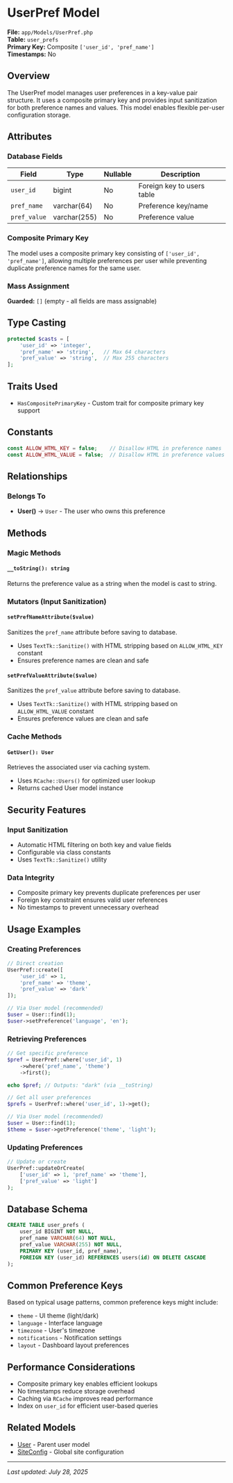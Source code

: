 # UserPref Model

**File:** `app/Models/UserPref.php`  
**Table:** `user_prefs`  
**Primary Key:** Composite `['user_id', 'pref_name']`  
**Timestamps:** No

## Overview

The UserPref model manages user preferences in a key-value pair structure. It uses a composite primary key and provides input sanitization for both preference names and values. This model enables flexible per-user configuration storage.

## Attributes

### Database Fields

| Field | Type | Nullable | Description |
|-------|------|----------|-------------|
| `user_id` | bigint | No | Foreign key to users table |
| `pref_name` | varchar(64) | No | Preference key/name |
| `pref_value` | varchar(255) | No | Preference value |

### Composite Primary Key
The model uses a composite primary key consisting of `['user_id', 'pref_name']`, allowing multiple preferences per user while preventing duplicate preference names for the same user.

### Mass Assignment
**Guarded:** `[]` (empty - all fields are mass assignable)

## Type Casting

```php
protected $casts = [
    'user_id' => 'integer',
    'pref_name' => 'string',   // Max 64 characters
    'pref_value' => 'string',  // Max 255 characters
];
```

## Traits Used

- `HasCompositePrimaryKey` - Custom trait for composite primary key support

## Constants

```php
const ALLOW_HTML_KEY = false;    // Disallow HTML in preference names
const ALLOW_HTML_VALUE = false;  // Disallow HTML in preference values
```

## Relationships

### Belongs To
- **User()** → `User` - The user who owns this preference

## Methods

### Magic Methods

#### `__toString(): string`
Returns the preference value as a string when the model is cast to string.

### Mutators (Input Sanitization)

#### `setPrefNameAttribute($value)`
Sanitizes the `pref_name` attribute before saving to database.
- Uses `TextTk::Sanitize()` with HTML stripping based on `ALLOW_HTML_KEY` constant
- Ensures preference names are clean and safe

#### `setPrefValueAttribute($value)`
Sanitizes the `pref_value` attribute before saving to database.
- Uses `TextTk::Sanitize()` with HTML stripping based on `ALLOW_HTML_VALUE` constant
- Ensures preference values are clean and safe

### Cache Methods

#### `GetUser(): User`
Retrieves the associated user via caching system.
- Uses `RCache::Users()` for optimized user lookup
- Returns cached User model instance

## Security Features

### Input Sanitization
- Automatic HTML filtering on both key and value fields
- Configurable via class constants
- Uses `TextTk::Sanitize()` utility

### Data Integrity
- Composite primary key prevents duplicate preferences per user
- Foreign key constraint ensures valid user references
- No timestamps to prevent unnecessary overhead

## Usage Examples

### Creating Preferences
```php
// Direct creation
UserPref::create([
    'user_id' => 1,
    'pref_name' => 'theme',
    'pref_value' => 'dark'
]);

// Via User model (recommended)
$user = User::find(1);
$user->setPreference('language', 'en');
```

### Retrieving Preferences
```php
// Get specific preference
$pref = UserPref::where('user_id', 1)
    ->where('pref_name', 'theme')
    ->first();

echo $pref; // Outputs: "dark" (via __toString)

// Get all user preferences
$prefs = UserPref::where('user_id', 1)->get();

// Via User model (recommended)
$user = User::find(1);
$theme = $user->getPreference('theme', 'light');
```

### Updating Preferences
```php
// Update or create
UserPref::updateOrCreate(
    ['user_id' => 1, 'pref_name' => 'theme'],
    ['pref_value' => 'light']
);
```

## Database Schema

```sql
CREATE TABLE user_prefs (
    user_id BIGINT NOT NULL,
    pref_name VARCHAR(64) NOT NULL,
    pref_value VARCHAR(255) NOT NULL,
    PRIMARY KEY (user_id, pref_name),
    FOREIGN KEY (user_id) REFERENCES users(id) ON DELETE CASCADE
);
```

## Common Preference Keys

Based on typical usage patterns, common preference keys might include:
- `theme` - UI theme (light/dark)
- `language` - Interface language
- `timezone` - User's timezone
- `notifications` - Notification settings
- `layout` - Dashboard layout preferences

## Performance Considerations

- Composite primary key enables efficient lookups
- No timestamps reduce storage overhead
- Caching via `RCache` improves read performance
- Index on `user_id` for efficient user-based queries

## Related Models

- [User](User.md) - Parent user model
- [SiteConfig](SiteConfig.md) - Global site configuration

---

*Last updated: July 28, 2025*

